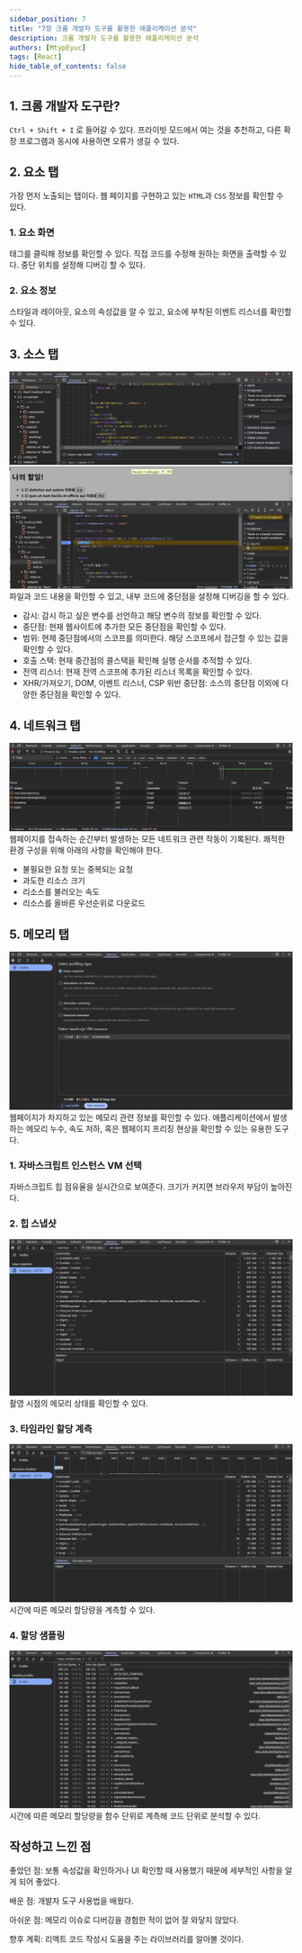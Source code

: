 ```yaml
---
sidebar_position: 7
title: "7장 크롬 개발자 도구를 활용한 애플리케이션 분석"
description: 크롬 개발자 도구를 활용한 애플리케이션 분석
authors: [MtypEyuc]
tags: [React]
hide_table_of_contents: false
---
```

## 1. 크롬 개발자 도구란?
`Ctrl + Shift + I` 로 들어갈 수 있다. 프라이빗 모드에서 여는 것을 추천하고, 다른 확장 프로그램과 동시에 사용하면 오류가 생길 수 있다.
## 2. 요소 탭
가장 먼저 노출되는 탭이다. 웹 페이지를 구현하고 있는 `HTML`과 `CSS` 정보를 확인할 수 있다.
### 1. 요소 화면
태그를 클릭해 정보를 확인할 수 있다. 직접 코드를 수정해 원하는 화면을 출력할 수 있다. 중단 위치를 설정해 디버깅 할 수 있다.
### 2. 요소 정보
스타일과 레이아웃, 요소의 속성값을 알 수 있고, 요소에 부착된 이벤트 리스너를 확인할 수 있다.
## 3. 소스 탭
![img](./img/web1.webp)
![img](./img/web2.webp)
파일과 코드 내용을 확인할 수 있고, 내부 코드에 중단점을 설정해 디버깅을 할 수 있다.
- 감시: 감시 하고 싶은 변수를 선언하고 해당 변수의 정보를 확인할 수 있다.
- 중단점: 현재 웹사이트에 추가한 모든 중단점을 확인할 수 있다. 
- 범위: 현제 중단점에서의 스코프를 의미한다. 해당 스코프에서 접근할 수 있는 값을 확인할 수 있다.
- 호출 스택: 현재 중간점의 콜스택을 확인해 실행 순서를 추적할 수 있다.
- 전역 리스너: 현재 전역 스코프에 추가된 리스너 목록을 확인할 수 있다.
- XHR/가져오기, DOM, 이벤트 리스너, CSP 위반 중단점: 소스의 중단점 이외에 다양한 중단점을 확인할 수 있다.
## 4. 네트워크 탭
![img](./img/web3.webp)
웹페이지를 접속하는 순간부터 발생하는 모든 네트워크 관련 작동이 기록된다. 쾌적한 환경 구성을 위해 아래의 사항을 확인해야 한다.
- 불필요한 요청 또는 중복되는 요청
- 과도한 리소스 크기
- 리소스를 불러오는 속도
- 리소스를 올바른 우선순위로 다운로드 
## 5. 메모리 탭
![img](./img/web4.webp)
웹페이지가 차지하고 있는 메모리 관련 정보를 확인할 수 있다. 애플리케이션에서 발생하는 메모리 누수, 속도 저하, 혹은 웹페이지 프리징 현상을 확인할 수 있는 유용한 도구다.
### 1. 자바스크립트 인스턴스 VM 선택
자바스크립트 힙 점유율을 실시간으로 보여준다. 크기가 커지면 브라우저 부담이 높아진다.
### 2. 힙 스냅샷
![img](./img/webp6.webp)
촬영 시점의 메모리 상태를 확인할 수 있다. 
### 3. 타임라인 할당 계측
![img](./img/webp5.webp)
시간에 따른 메모리 할당량을 계측할 수 있다.
### 4. 할당 샘플링
![img](./img/webp7.webp)
시간에 따른 메모리 할당량을 함수 단위로 계측해 코드 단위로 분석할 수 있다.

## 작성하고 느낀 점
좋았던 점: 보통 속성값을 확인하거나 UI 확인할 때 사용했기 때문에 세부적인 사항을 알게 되어 좋았다.

배운 점: 개발자 도구 사용법을 배웠다.

아쉬운 점: 메모리 이슈로 디버깅을 경험한 적이 없어 잘 와닿지 않았다.

향후 계획: 리엑트 코드 작성시 도움을 주는 라이브러리를 알아볼 것이다.